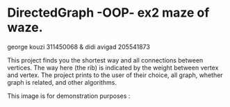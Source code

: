 # DirectedGraph -OOP- ex2 maze of waze.


george kouzi 311450068 & didi avigad 205541873

This project finds you the shortest way and all connections between vertices.
The way here (the rib) is indicated by the weight between vertex and vertex.
The project prints to the user of their choice, all graph, whether graph is related, and other algorithms.


This image is for demonstration purposes : 
